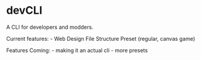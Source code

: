 # devCLI
 A CLI for developers and modders.

Current features:
    - Web Design File Structure Preset (regular, canvas game)

Features Coming:
    - making it an actual cli
    - more presets